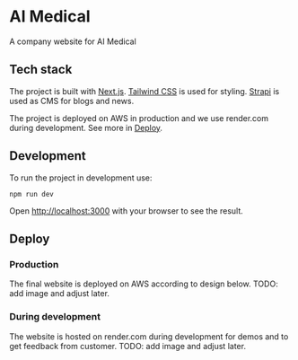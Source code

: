 # AI Medical

A company website for AI Medical

## Tech stack

The project is built with [Next.js](https://nextjs.org/).
[Tailwind CSS](https://tailwindcss.com/) is used for styling.
[Strapi](https://strapi.io/) is used as CMS for blogs and news.

The project is deployed on AWS in production and we use render.com during development. See more in [Deploy](##Deploy).

## Development

To run the project in development use:

```
npm run dev
```

Open [http://localhost:3000](http://localhost:3000) with your browser to see the result.

## Deploy 

### Production

The final website is deployed on AWS according to design below.
TODO: add image and adjust later. 

### During development

The website is hosted on render.com during development for demos and to 
get feedback from customer.
TODO: add image and adjust later. 

